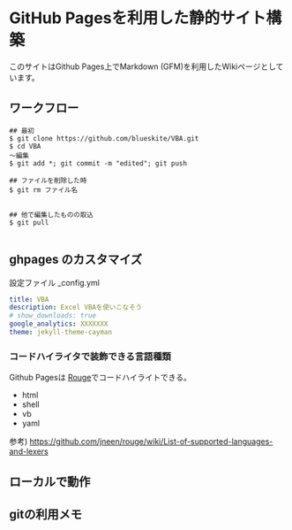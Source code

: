 # GitHub Pagesを利用した静的サイト構築

このサイトはGithub Pages上でMarkdown (GFM)を利用したWikiページとしています。

## ワークフロー

```shell 
## 最初
$ git clone https://github.com/blueskite/VBA.git
$ cd VBA
～編集
$ git add *; git commit -m "edited"; git push

## ファイルを削除した時
$ git rm ファイル名


## 他で編集したものの取込
$ git pull


```


## ghpages のカスタマイズ
設定ファイル _config.yml

```yaml
title: VBA
description: Excel VBAを使いこなそう
# show_downloads: true
google_analytics: XXXXXXX
theme: jekyll-theme-cayman
```





### コードハイライタで装飾できる言語種類
Github Pagesは [Rouge](https://github.com/jneen/rouge)でコードハイライトできる。

* html
* shell
* vb
* yaml

参考) https://github.com/jneen/rouge/wiki/List-of-supported-languages-and-lexers




## ローカルで動作



## gitの利用メモ


